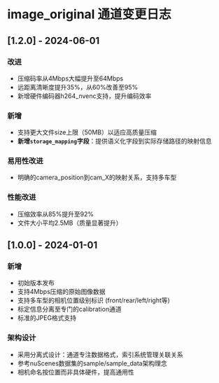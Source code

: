 # image_original 通道变更日志

## [1.2.0] - 2024-06-01

### 改进
- 压缩码率从4Mbps大幅提升至64Mbps
- 远距离清晰度提升35%，从60%改善至95%
- 新增硬件编码器h264_nvenc支持，提升编码效率

### 新增
- 支持更大文件size上限（50MB）以适应高质量压缩
- **新增`storage_mapping`字段**：提供语义化字段到实际存储路径的映射信息

### 易用性改进
- 明确的camera_position到cam_X的映射关系，支持多车型

### 性能改进
- 压缩效率从85%提升至92%
- 文件大小平均2.5MB（质量显著提升）

## [1.0.0] - 2024-01-01

### 新增
- 初始版本发布
- 支持4Mbps压缩的原始图像数据
- 支持多车型的相机位置级别标识 (front/rear/left/right等)
- 标定信息分离至专门的calibration通道
- 标准的JPEG格式支持

### 架构设计
- 采用分离式设计：通道专注数据格式，索引系统管理关联关系
- 参考nuScenes数据集的sample/sample_data架构理念
- 相机命名按位置而非具体硬件，提高通用性 